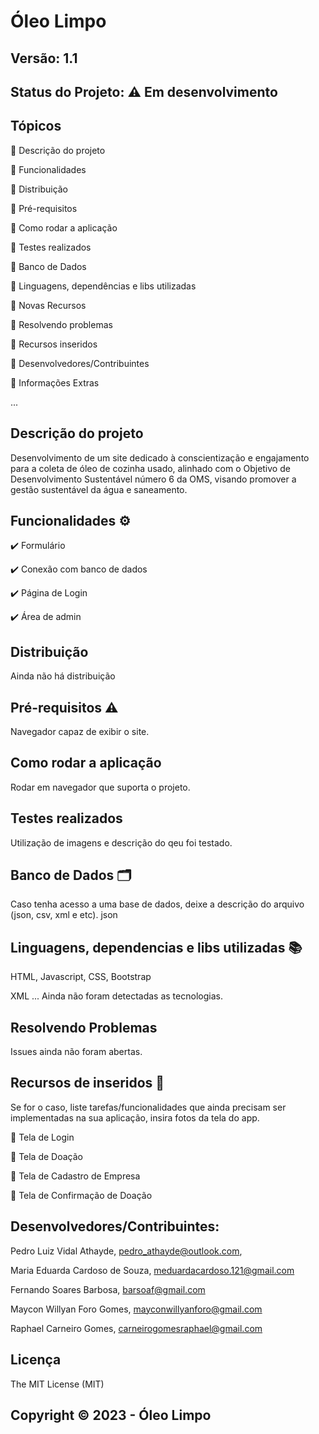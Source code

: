 # Óleo Limpo
## Versão: 1.1 
## Status do Projeto: ⚠️ Em desenvolvimento

## Tópicos
🔹 Descrição do projeto 

🔹 Funcionalidades

🔹 Distribuição

🔹 Pré-requisitos

🔹 Como rodar a aplicação

🔹 Testes realizados

🔹 Banco de Dados

🔹 Linguagens, dependências e libs utilizadas

🔹 Novas Recursos

🔹 Resolvendo problemas

🔹 Recursos inseridos 

🔹 Desenvolvedores/Contribuintes

🔹 Informações Extras


...


## Descrição do projeto
Desenvolvimento de um site dedicado à conscientização e engajamento para a coleta de óleo de cozinha usado, alinhado com o Objetivo de Desenvolvimento Sustentável número 6 da OMS, visando promover a gestão sustentável da água e saneamento.

## Funcionalidades ⚙️
✔️ Formulário

✔️ Conexão com banco de dados

✔️ Página de Login

✔️ Área de admin


## Distribuição
Ainda não há distribuição

## Pré-requisitos ⚠️    
Navegador capaz de exibir o site.

## Como rodar a aplicação 
Rodar em navegador que suporta o projeto.

## Testes realizados
Utilização de imagens e descrição do qeu foi testado.

## Banco de Dados 🗂️
Caso tenha acesso a uma base de dados, deixe a descrição do arquivo (json, csv, xml e etc).
json

## Linguagens, dependencias e libs utilizadas 📚
HTML, Javascript, CSS, Bootstrap 

XML
...
Ainda não foram detectadas as tecnologias.

## Resolvendo Problemas 
Issues ainda não foram abertas.

## Recursos de inseridos 🧰
Se for o caso, liste tarefas/funcionalidades que ainda precisam ser implementadas na sua aplicação, insira fotos da tela do app.

📝 Tela de Login

📝 Tela de Doação

📝 Tela de Cadastro de Empresa

📝 Tela de Confirmação de Doação


## Desenvolvedores/Contribuintes:
Pedro Luiz Vidal Athayde,  pedro_athayde@outlook.com,

Maria Eduarda Cardoso de Souza, meduardacardoso.121@gmail.com

Fernando Soares Barbosa, barsoaf@gmail.com

Maycon Willyan Foro Gomes, mayconwillyanforo@gmail.com

Raphael Carneiro Gomes, carneirogomesraphael@gmail.com

## Licença
The MIT License (MIT)

## Copyright ©️ 2023 - Óleo Limpo
